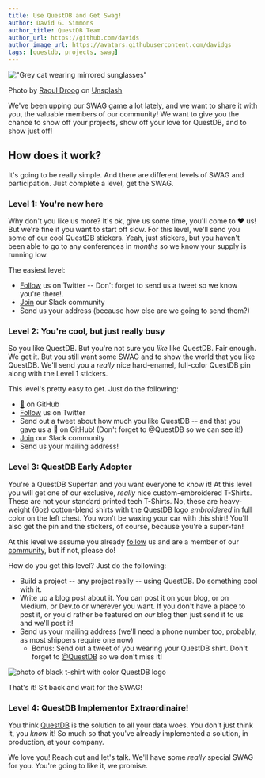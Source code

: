 ```yaml
---
title: Use QuestDB and Get Swag!
author: David G. Simmons
author_title: QuestDB Team
author_url: https://github.com/davids
author_image_url: https://avatars.githubusercontent.com/davidgs
tags: [questdb, projects, swag]
---
```


!["Grey cat wearing mirrored sunglasses"](/img/blog/2020-07-24/banner.jpg)

Photo by <a href="https://unsplash.com/@raouldroog?utm_source=unsplash&utm_medium=referral&utm_content=creditCopyText">Raoul Droog</a> on <a href="https://unsplash.com/s/photos/swag?utm_source=unsplash&utm_medium=referral&utm_content=creditCopyText">Unsplash</a>

We've been upping our SWAG game a lot lately, and we want to share it with you, the valuable members of our community! We want to give you the chance to show off your projects, show off your love for QuestDB, and to show just off!

## How does it work?

It's going to be really simple. And there are different levels of SWAG and participation. Just complete a level, get the SWAG.

<!-- truncate -->

### Level 1: You're new here

Why don't you like us more? It's ok, give us some time, you'll come to ❤️ us! But we're fine if you want to start off slow. For this level, we'll send you some of our cool QuestDB stickers. Yeah, just stickers, but you haven't been able to go to any conferences in _months_ so we know your supply is running low.

The easiest level:

* [Follow](https://twitter.com/intent/follow?screen_name=QuestDB) us on Twitter -- Don't forget to send us a tweet so we know you're there!.
* [Join](https://questdb.slack.com/) our Slack community
* Send us your address (because how else are we going to send them?)

### Level 2: You're cool, but just really busy

So you like QuestDB. But you're not sure you _like_ like QuestDB. Fair enough. We get it. But you still want some SWAG and to show the world that you like QuestDB. We'll send you a *really* nice hard-enamel, full-color QuestDB pin along with the Level 1 stickers.

This level's pretty easy to get. Just do the following:

* [🌟](https://github.com/questdb/questdb) on GitHub
* [Follow](https://twitter.com/intent/follow?screen_name=QuestDB) us on Twitter
* Send out a tweet about how much you like QuestDB -- and that you gave us a 🌟 on GitHub! (Don't forget to @QuestDB so we can see it!)
* [Join](https://questdb.slack.com/) our Slack community
* Send us your mailing address!

### Level 3: QuestDB Early Adopter

You're a QuestDB Superfan and you want everyone to know it! At this level you will get one of our exclusive, _really_ nice custom-embroidered T-Shirts. These are not your standard printed tech T-Shirts. No, these are heavy-weight (6oz) cotton-blend shirts with the QuestDB logo _embroidered_ in full color on the left chest. You won't be waxing your car with this shirt! You'll also get the pin and the stickers, of course, because you're a super-fan!

At this level we assume you already [follow](https://twitter.com/intent/follow?screen_name=QuestDB) us and are a member of our [community](https://questdb.slack.com/), but if not, please do!

How do you get this level? Just do the following:

* Build a project -- any project really -- using QuestDB. Do something cool with it.
* Write up a blog post about it. You can post it on your blog, or on Medium, or Dev.to or wherever you want. If you don't have a place to post it, or you'd rather be featured on _our_ blog then just send it to us and we'll post it!
* Send us your mailing address (we'll need a phone number too, probably, as most shippers require one now)
  * Bonus: Send out a tweet of you wearing your QuestDB shirt. Don't forget to [@QuestDB](https://twitter.com/intent/follow?screen_name=QuestDB) so we don't miss it!

![photo of black t-shirt with color QuestDB logo](/img/blog/2020-07-24/IMGP0250.png)

That's it! Sit back and wait for the SWAG!

### Level 4: QuestDB Implementor Extraordinaire!

You think [QuestDB](https://questdb.io) is the solution to all your data woes. You don't just think it, you _know_ it! So much so that you've already implemented a solution, in production, at your company.

We love you! Reach out and let's talk. We'll have some *really* special SWAG for you. You're going to like it, we promise.

